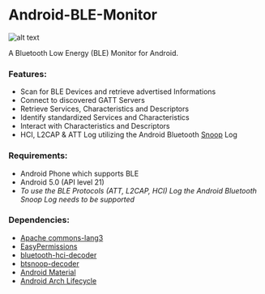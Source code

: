 # Android-BLE-Monitor
![alt text](https://travis-ci.org/mx0c/Android-BLE-Monitor.svg?branch=master "TravisCI")

A Bluetooth Low Energy (BLE) Monitor for Android.

### Features:
- Scan for BLE Devices and retrieve advertised Informations
- Connect to discovered GATT Servers
- Retrieve Services, Characteristics and Descriptors
- Identify standardized Services and Characteristics
- Interact with Characteristics and Descriptors
- HCI, L2CAP & ATT Log utilizing the Android Bluetooth [Snoop](https://tools.ietf.org/html/rfc1761) Log 

### Requirements:
- Android Phone which supports BLE
- Android 5.0 (API level 21)
- _To use the BLE Protocols (ATT, L2CAP, HCI) Log the Android Bluetooth Snoop Log needs to be supported_

### Dependencies:
- [Apache commons-lang3](https://github.com/apache/commons-lang)
- [EasyPermissions](https://github.com/googlesamples/easypermissions)
- [bluetooth-hci-decoder](https://github.com/bertrandmartel/bluetooth-hci-decoder)
- [btsnoop-decoder](https://github.com/bertrandmartel/btsnoop-decoder)
- [Android Material](https://material.io/develop/android)
- [Android Arch Lifecycle](https://developer.android.com/reference/android/arch/lifecycle/package-summary)

